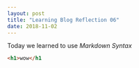 ```yaml
---
layout: post
title: "Learning Blog Reflection 06"
date: 2018-11-02
---
```



Today we learned to use *Markdown Syntax*

```html
<h1>wow</h1
```
